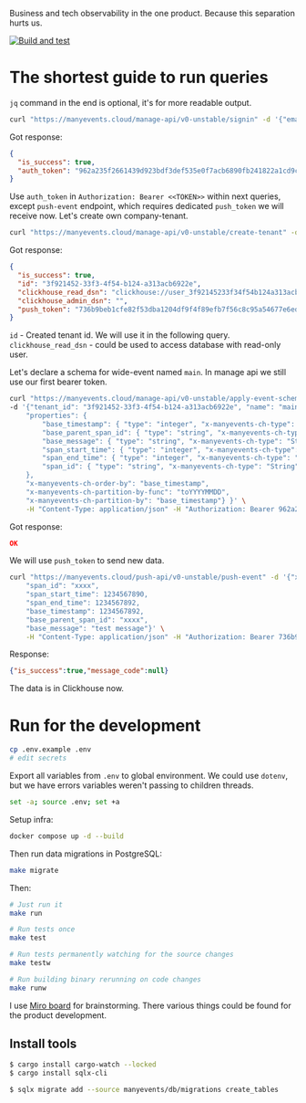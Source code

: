 Business and tech observability in the one product. Because this separation hurts us.

[![Build and test](https://github.com/aptakhin/manyevents/actions/workflows/build-and-test.yml/badge.svg?branch=main)](https://github.com/aptakhin/manyevents/actions/workflows/build-and-test.yml)

# The shortest guide to run queries

`jq` command in the end is optional, it's for more readable output.

```bash
curl "https://manyevents.cloud/manage-api/v0-unstable/signin" -d '{"email": "your_email@.com", "password": "<your_password>"}' -H "Content-Type: application/json" | jq
```

Got response:

```json
{
  "is_success": true,
  "auth_token": "962a235f2661439d923bdf3def535e0f7acb6890fb241822a1cd9cd47b636db5"
}
```

Use `auth_token` in `Authorization: Bearer <<TOKEN>>` within next queries, except `push-event` endpoint, which requires dedicated `push_token` we will receive now. Let's create own company-tenant.

```bash
curl "https://manyevents.cloud/manage-api/v0-unstable/create-tenant" -d '{"title": "my-company"}' -H "Content-Type: application/json" -H "Authorization: Bearer 962a235f2661439d923bdf3def535e0f7acb6890fb241822a1cd9cd47b636db5" | jq
```

Got response:

```json
{
  "is_success": true,
  "id": "3f921452-33f3-4f54-b124-a313acb6922e",
  "clickhouse_read_dsn": "clickhouse://user_3f92145233f34f54b124a313acb6922e:my_password@ch.manyevents.cloud/db_3f92145233f34f54b124a313acb6922e",
  "clickhouse_admin_dsn": "",
  "push_token": "736b9beb1cfe82f53dba1204df9f4f89efb7f56c8c95a54677e6edcbaca9b034"
}
```

`id` - Created tenant id. We will use it in the following query.
`clickhouse_read_dsn` - could be used to access database with read-only user.

Let's declare a schema for wide-event named `main`. In manage api we still use our first bearer token.

```bash
curl "https://manyevents.cloud/manage-api/v0-unstable/apply-event-schema-sync" \
-d '{"tenant_id": "3f921452-33f3-4f54-b124-a313acb6922e", "name": "main", "schema": {"type": "object",
    "properties": {
        "base_timestamp": { "type": "integer", "x-manyevents-ch-type": "DateTime64(3)" },
        "base_parent_span_id": { "type": "string", "x-manyevents-ch-type": "String" },
        "base_message": { "type": "string", "x-manyevents-ch-type": "String" },
        "span_start_time": { "type": "integer", "x-manyevents-ch-type": "DateTime64(3)" },
        "span_end_time": { "type": "integer", "x-manyevents-ch-type": "DateTime64(3)" },
        "span_id": { "type": "string", "x-manyevents-ch-type": "String" }
    },
    "x-manyevents-ch-order-by": "base_timestamp",
    "x-manyevents-ch-partition-by-func": "toYYYYMMDD",
    "x-manyevents-ch-partition-by": "base_timestamp"} }' \
    -H "Content-Type: application/json" -H "Authorization: Bearer 962a235f2661439d923bdf3def535e0f7acb6890fb241822a1cd9cd47b636db5"
```

Got response:

```json
OK
```

We will use `push_token` to send new data.

```bash
curl "https://manyevents.cloud/push-api/v0-unstable/push-event" -d '{"x-manyevents-name": "main",
    "span_id": "xxxx",
    "span_start_time": 1234567890,
    "span_end_time": 1234567892,
    "base_timestamp": 1234567892,
    "base_parent_span_id": "xxxx",
    "base_message": "test message"}' \
    -H "Content-Type: application/json" -H "Authorization: Bearer 736b9beb1cfe82f53dba1204df9f4f89efb7f56c8c95a54677e6edcbaca9b034"
```

Response:

```json
{"is_success":true,"message_code":null}
```

The data is in Clickhouse now.

# Run for the development

```bash
cp .env.example .env
# edit secrets
```

Export all variables from `.env` to global environment. We could use `dotenv`, but we have errors variables weren't passing to children threads.

```bash
set -a; source .env; set +a
```

Setup infra:

```bash
docker compose up -d --build
```

Then run data migrations in PostgreSQL:

```bash
make migrate
```

Then:

```bash
# Just run it
make run

# Run tests once
make test

# Run tests permanently watching for the source changes
make testw

# Run building binary rerunning on code changes
make runw
```

I use [Miro board](https://miro.com/app/board/uXjVL9mlc6Y=/?share_link_id=101307934260) for brainstorming. There various things could be found for the product development.

## Install tools

```bash
$ cargo install cargo-watch --locked
$ cargo install sqlx-cli
```

```bash
$ sqlx migrate add --source manyevents/db/migrations create_tables
```
